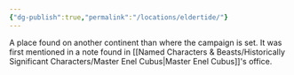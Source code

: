 ```yaml
---
{"dg-publish":true,"permalink":"/locations/eldertide/"}
---
```


A place found on another continent than where the campaign is set. It was first mentioned in a note found in [[Named Characters & Beasts/Historically Significant  Characters/Master Enel Cubus\|Master Enel Cubus]]'s office.